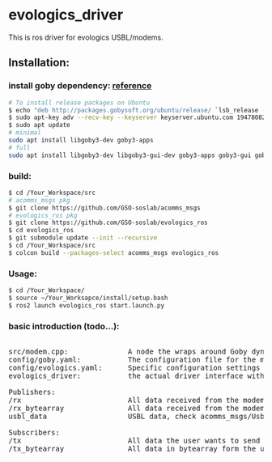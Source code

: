 # evologics_driver
This is ros driver for evologics USBL/modems.

## Installation:

### install goby dependency: [reference](https://goby.software/3.0/)
```sh
# To install release packages on Ubuntu
$ echo "deb http://packages.gobysoft.org/ubuntu/release/ `lsb_release -c -s`/" | sudo tee /etc/apt/sources.list.d/gobysoft_release.list
$ sudo apt-key adv --recv-key --keyserver keyserver.ubuntu.com 19478082E2F8D3FE
$ sudo apt update
# minimal
sudo apt install libgoby3-dev goby3-apps
# full
sudo apt install libgoby3-dev libgoby3-gui-dev goby3-apps goby3-gui goby3-doc goby3-test libgoby3-moos-dev goby3-moos
```

### build:
```sh
$ cd /Your_Workspace/src
# acomms_msgs pkg
$ git clone https://github.com/GSO-soslab/acomms_msgs
# evologics_ros pkg
$ git clone https://github.com/GSO-soslab/evologics_ros
$ cd evologics_ros
$ git submodule update --init --recursive
$ cd /Your_Workspace/src
$ colcon build --packages-select acomms_msgs evologics_ros
```

### Usage:
```sh
$ cd /Your_Workspace/
$ source ~/Your_Worksapce/install/setup.bash
$ ros2 launch evologics_ros start.launch.py
```

### basic introduction (todo...):
<pre>

src/modem.cpp:              A node the wraps around Goby dynamic buffer for queuing messages and MAC manager for Time Division Multiple Access (TDMA).
config/goby.yaml:           The configuration file for the modem node. The user should select the device driver (evologics/seatrac) they would like to use and define their dynamic buffer.
config/evologics.yaml:      Specific configuration settings for the evologics modem/usbl.
evologics_driver:           the actual driver interface with the hardware

Publishers:
/rx                         All data received from the modem driver
/rx_bytearray               All data received from the modem driver in the bytearray form
usbl_data                   USBL data, check acomms_msgs/UsblData

Subscribers:
/tx                         All data the user wants to send
/tx_bytearray               All data in bytearray form the user wants to send

</pre>